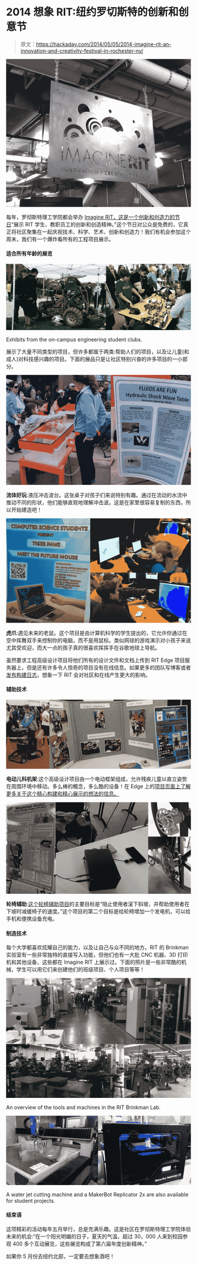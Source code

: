 # 2014 想象 RIT:纽约罗切斯特的创新和创意节

> 原文：<https://hackaday.com/2014/05/05/2014-imagine-rit-an-innovation-and-creativity-festival-in-rochester-ny/>

![Metal Imagine RIT Sign](img/088b4cb553d0476df4e1b80a7497a0d8.png)

每年，罗彻斯特理工学院都会举办 [Imagine RIT，这是一个创新和创造力的节日](http://www.rit.edu/imagine/)“展示 RIT 学生、教职员工的创新和创造精神。”这个节日对公众是免费的，它真正将社区聚集在一起庆祝技术、科学、艺术、创新和创造力！我们有机会参加这个周末，我们有一个爆炸看所有的工程项目展示。

#### 适合所有年龄的展览

![Children Excited about Technology](img/03a1c024e49709776b9430c4224fd879.png)

Exhibits from the on-campus engineering student clubs.

展示了大量不同类型的项目，但许多都属于两类:帮助人们的项目，以及让儿童(和成人)对科技感兴趣的项目。下面的展品只是让社区特别兴奋的许多项目的一小部分。

![Fluids are Fun](img/9f7daaf40d5dd27afe08a4ece1ce9408.png)

**流体好玩**:液压冲击波台。这张桌子对孩子们来说特别有趣。通过在流动的水流中推动不同的形状，他们能够直观地理解冲击波。这是在家里很容易复制的东西，所以开始建造吧！

![Air Mouse](img/f7949fc4d34fe7b0e7922f2c28617d5d.png)

**虎爪**:遇见未来的老鼠。这个项目是由计算机科学的学生提出的，它允许你通过在空中挥舞双手来控制你的电脑，而不是用鼠标。类似网球的游戏演示对小孩子来说尤其受欢迎，而大一点的孩子真的很喜欢挥挥手在谷歌地球上导航。

虽然要求工程高级设计项目将他们所有的设计文件和文档上传到 RIT Edge 项目服务器上，但是还有许多令人惊奇的项目没有在线信息。如果更多的团队写博客或者[发布构建日志](http://hackaday.io)，想象一下 RIT 会对社区和在线产生更大的影响。

#### 辅助技术

![Motorized Pediatric Stander](img/798b26714a79c414e988c5198004f0a2.png)

**电动儿科机架**:这个高级设计项目由一个电动框架组成，允许残疾儿童以直立姿势在周围环境中移动。多么棒的概念，多么酷的设备！在 Edge 上的[项目页面上了解更多关于这个精心构建和精心展示的想法的信息。](http://edge.rit.edu/edge/P14045/public/Home)

![Wheelchair Assist Project](img/bd25ee6bf78ce3d78f1bd109506ab295.png)

**轮椅辅助**:[这个轮椅辅助项目](http://edge.rit.edu/edge/P14007/public/Home)的主要目标是“阻止使用者滚下斜坡，并帮助使用者在下坡时减缓椅子的速度。”这个项目的第二个目标是给轮椅增加一个发电机，可以给手机和便携设备充电。

#### 制造技术

每个大学都喜欢炫耀自己的能力，以及让自己与众不同的地方。RIT 的 Brinkman 实验室有一些非常独特的直接写入功能，但他们也有一大批 CNC 机器、3D 打印机和其他设备，这些都在 Imagine RIT 上展示过。下面的照片是一些非常酷的机械，学生可以用它们来创建他们的班级项目、个人项目等等！

![BrinkmanLab](img/4964c82545a4c328a8b62fd0d9064819.png)

An overview of the tools and machines in the RIT Brinkman Lab.

![BrinkmanMachines](img/d62613e8dc89cbccece42fcd8fb16d4d.png)

A water jet cutting machine and a MakerBot Replicator 2x are also available for student projects.

#### 结束语

这项精彩的活动每年五月举行，总是充满乐趣。这是社区在罗彻斯特理工学院体验未来的机会:“在一个阳光明媚的日子，夏天的气温，超过 30，000 人来到校园参观 400 多个互动展览，这些展览构成了第六届年度创新精神。”

如果你 5 月份去纽约北部，一定要去想象酒吧！